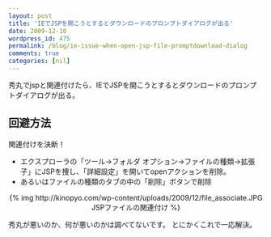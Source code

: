 ```yaml
---
layout: post
title: 'IEでJSPを開こうとするとダウンロードのプロンプトダイアログが出る'
date: 2009-12-10
wordpress_id: 475
permalink: /blog/ie-issue-when-open-jsp-file-promptdownload-dialog
comments: true
categories: [nil]
---
```

秀丸でjspと関連付けたら、IEでJSPを開こうとするとダウンロードのプロンプトダイアログが出る。

## 回避方法
関連付けを決断！
+  エクスプローラの「ツール→フォルダ オプション→ファイルの種類→拡張子」にJSPを捜し、「詳細設定」を開いてopenアクションを削除。
+  あるいはファイルの種類のタブの中の「削除」ボタンで削除
<p style="text-align: center;">{% img http://kinopyo.com/wp-content/uploads/2009/12/file_associate.JPG JSPファイルの関連付け %}</p>

秀丸が悪いのか、何が悪いのかは調べてないです。
とにかくこれで一応解決。
